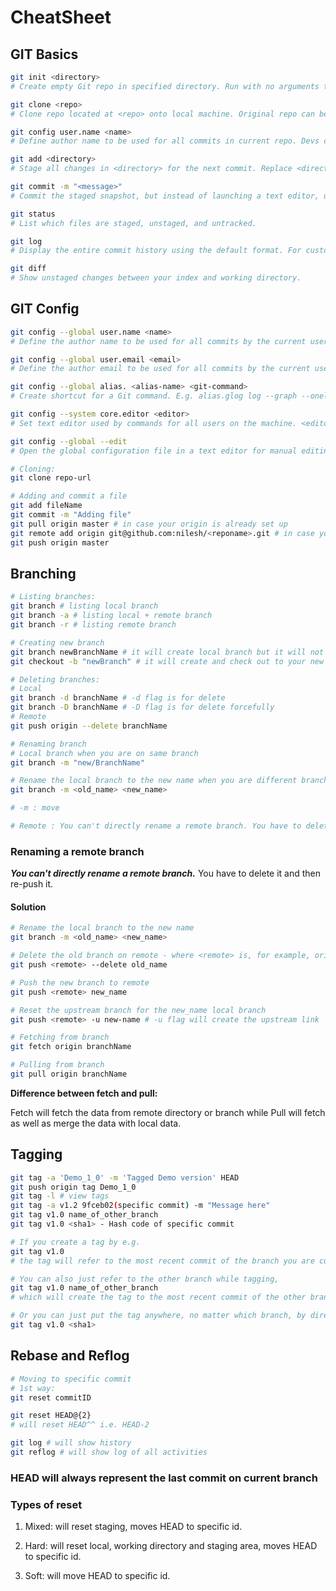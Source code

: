 # CheatSheet

## GIT Basics

```bash
git init <directory>
# Create empty Git repo in specified directory. Run with no arguments to initialize the current directory as a git repository.

git clone <repo>
# Clone repo located at <repo> onto local machine. Original repo can be located on the local filesystem or on a remote machine via HTTP or SSH.

git config user.name <name>
# Define author name to be used for all commits in current repo. Devs commonly use --global flag to set config options for current user.

git add <directory>
# Stage all changes in <directory> for the next commit. Replace <directory> with a <file> to change a specific file.

git commit -m "<message>"
# Commit the staged snapshot, but instead of launching a text editor, use <message> as the commit message.

git status
# List which files are staged, unstaged, and untracked.

git log
# Display the entire commit history using the default format. For customization see additional options.

git diff
# Show unstaged changes between your index and working directory.
```

## GIT Config

```bash
git config --global user.name <name>
# Define the author name to be used for all commits by the current user.

git config --global user.email <email>
# Define the author email to be used for all commits by the current user.

git config --global alias. <alias-name> <git-command>
# Create shortcut for a Git command. E.g. alias.glog log --graph --oneline will set git glog equivalent to git log --graph --oneline.

git config --system core.editor <editor>
# Set text editor used by commands for all users on the machine. <editor> arg should be the command that launches the desired editor (e.g., vi).

git config --global --edit
# Open the global configuration file in a text editor for manual editing.
```

```bash
# Cloning:
git clone repo-url

# Adding and commit a file
git add fileName
git commit -m "Adding file"
git pull origin master # in case your origin is already set up
git remote add origin git@github.com:nilesh/<reponame>.git # in case your origin is not set up
git push origin master
```

## Branching

```bash
# Listing branches:
git branch # listing local branch
git branch -a # listing local + remote branch
git branch -r # listing remote branch

# Creating new branch
git branch newBranchName # it will create local branch but it will not be check out
git checkout -b "newBranch" # it will create and check out to your new branch

# Deleting branches:
# Local
git branch -d branchName # -d flag is for delete
git branch -D branchName # -D flag is for delete forcefully
# Remote
git push origin --delete branchName

# Renaming branch
# Local branch when you are on same branch
git branch -m "new/BranchName"

# Rename the local branch to the new name when you are different branch
git branch -m <old_name> <new_name>

# -m : move

# Remote : You can't directly rename a remote branch. You have to delete it and then re-push it.
```

### Renaming a remote branch

***You can't directly rename a remote branch.*** You have to delete it and then re-push it.

#### Solution

```bash
# Rename the local branch to the new name
git branch -m <old_name> <new_name>

# Delete the old branch on remote - where <remote> is, for example, origin
git push <remote> --delete old_name

# Push the new branch to remote
git push <remote> new_name

# Reset the upstream branch for the new_name local branch
git push <remote> -u new-name # -u flag will create the upstream link

# Fetching from branch
git fetch origin branchName

# Pulling from branch
git pull origin branchName
```

**Difference between fetch and pull:**

Fetch will fetch the data from remote directory or branch while
Pull will fetch as well as merge the data with local data.

## Tagging

```bash
git tag -a 'Demo_1_0' -m 'Tagged Demo version' HEAD
git push origin tag Demo_1_0
git tag -l # view tags
git tag -a v1.2 9fceb02(specific commit) -m "Message here"
git tag v1.0 name_of_other_branch
git tag v1.0 <sha1> - Hash code of specific commit

# If you create a tag by e.g.
git tag v1.0
# the tag will refer to the most recent commit of the branch you are currently on. You can change branch and create a tag there.

# You can also just refer to the other branch while tagging,
git tag v1.0 name_of_other_branch
# which will create the tag to the most recent commit of the other branch.

# Or you can just put the tag anywhere, no matter which branch, by directly referencing to the SHA1 of some commit
git tag v1.0 <sha1>
```

## Rebase and Reflog

```bash
# Moving to specific commit
# 1st way:
git reset commitID

git reset HEAD@{2}
# will reset HEAD^^ i.e. HEAD-2

git log # will show history
git reflog # will show log of all activities
```

### **HEAD** will always represent the last commit on current branch

### Types of reset

1. Mixed: will reset staging, moves HEAD to specific id.

2. Hard: will reset local, working directory and staging area, moves HEAD to specific id.

3. Soft: will move HEAD to specific id.
